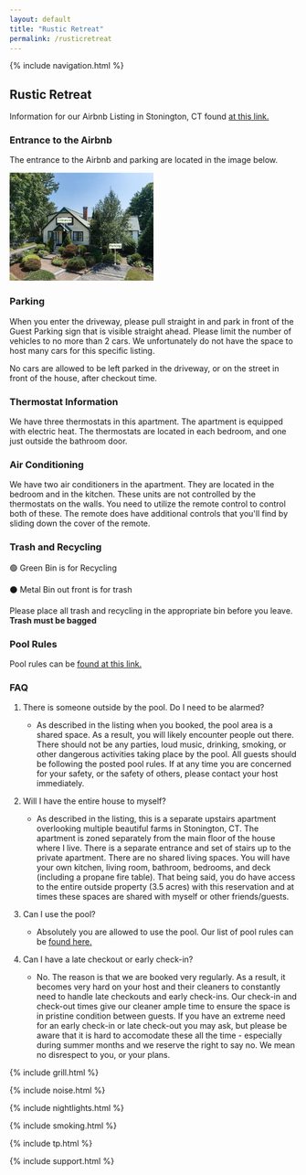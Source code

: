 ```yaml
---
layout: default
title: "Rustic Retreat"
permalink: /rusticretreat
---
```


{% include navigation.html %}

## Rustic Retreat

Information for our Airbnb Listing in Stonington, CT found [at this link.](https://www.airbnb.com/h/rusticretreatct)

### Entrance to the Airbnb

The entrance to the Airbnb and parking are located in the image below. 

<img width="50%" height="50%" src="assets/images/parking_entrance.jpeg"/>

### Parking

When you enter the driveway, please pull straight in and park in front of the Guest Parking sign that is visible straight ahead. Please limit the number of vehicles to no more than 2 cars. We unfortunately do not have the space to host many cars for this specific listing. 

No cars are allowed to be left parked in the driveway, or on the street in front of the house, after checkout time. 

### Thermostat Information

We have three thermostats in this apartment. The apartment is equipped with electric heat. The thermostats are located in each bedroom, and one just outside the bathroom door. 

### Air Conditioning

We have two air conditioners in the apartment. They are located in the bedroom and in the kitchen. These units are not controlled by the thermostats on the walls. You need to utilize the remote control to control both of these. The remote does have additional controls that you'll find by sliding down the cover of the remote. 

### Trash and Recycling

🟢  Green Bin is for Recycling

⚫  Metal Bin out front is for trash

Please place all trash and recycling in the appropriate bin before you leave. **Trash must be bagged**

### Pool Rules

Pool rules can be [found at this link.](/rusticretreat/poolrules)

### FAQ

1. There is someone outside by the pool. Do I need to be alarmed?
    * As described in the listing when you booked, the pool area is a shared space. As a result, you will likely encounter people out there. There should not be any parties, loud music, drinking, smoking, or other dangerous activities taking place by the pool. All guests should be following the posted pool rules. If at any time you are concerned for your safety, or the safety of others, please contact your host immediately. 
    
2. Will I have the entire house to myself?
    * As described in the listing, this is a separate upstairs apartment overlooking multiple beautiful farms in Stonington, CT.  The apartment is zoned separately from the main floor of the house where I live. There is a separate entrance and set of stairs up to the private apartment. There are no shared living spaces. You will have your own kitchen, living room, bathroom, bedrooms, and deck (including a propane fire table). That being said, you do have access to the entire outside property (3.5 acres) with this reservation and at times these spaces are shared with myself or other friends/guests. 

3. Can I use the pool?
    * Absolutely you are allowed to use the pool. Our list of pool rules can be [found here.](/rusticretreat/poolrules) 

4. Can I have a late checkout or early check-in?
	* No. The reason is that we are booked very regularly. As a result, it becomes very hard on your host and their cleaners to constantly need to handle late checkouts and early check-ins. Our check-in and check-out times give our cleaner ample time to ensure the space is in pristine condition between guests. If you have an extreme need for an early check-in or late check-out you may ask, but please be aware that it is hard to accomodate these all the time - especially during summer months and we reserve the right to say no. We mean no disrespect to you, or your plans. 

{% include grill.html %}

{% include noise.html %}

{% include nightlights.html %}

{% include smoking.html %}

{% include tp.html %}

{% include support.html %}

